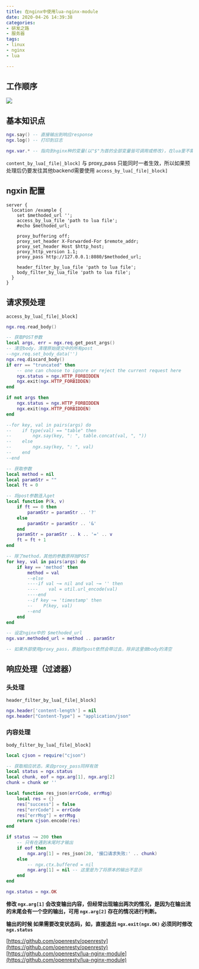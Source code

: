 ```yaml
---
title: 在nginx中使用lua-nginx-module
date: 2020-04-26 14:39:38
categories:
- 研发之路
- 服务器
tags:
- linux
- nginx
- lua

---
```


## 工作顺序

![](http://static.0.codante.org/d/a/da95f6c82ae4ec3f5666fd78b03f8f326d9e7337.png)

## 基本知识点

```lua
ngx.say() -- 直接输出到响应response
ngx.log() -- 打印到日志

ngx.var.* -- 指向到nginx种的变量(以"$"为首的全部变量皆可调用或修改)，在lua里不需要加"$"
```

```content_by_lua[_file|_block]``` 与 proxy_pass 只能同时一者生效，所以如果预处理后仍要发往其他backend需要使用 ```access_by_lua[_file|_block]```

## ngxin 配置

```
server {
  location /example {
    set $methoded_url '';
    access_by_lua_file 'path to lua file';
    #echo $methoded_url;

    proxy_buffering off;
    proxy_set_header X-Forwarded-For $remote_addr;
    proxy_set_header Host $http_host;
    proxy_http_version 1.1;
    proxy_pass http://127.0.0.1:8080/$methoded_url;

    header_filter_by_lua_file 'path to lua file';
    body_filter_by_lua_file 'path to lua file';
  }
}
```

## 请求预处理

```access_by_lua[_file|_block]```

```lua
ngx.req.read_body()

-- 获取POST参数
local args, err = ngx.req.get_post_args()
-- 清空body，清理原始提交中的所有post
--ngx.req.set_body_data('')
ngx.req.discard_body()
if err == "truncated" then
    -- one can choose to ignore or reject the current request here
    ngx.status = ngx.HTTP_FORBIDDEN
    ngx.exit(ngx.HTTP_FORBIDDEN)
end

if not args then
    ngx.status = ngx.HTTP_FORBIDDEN
    ngx.exit(ngx.HTTP_FORBIDDEN)
end

--for key, val in pairs(args) do
--    if type(val) == "table" then
--        ngx.say(key, ": ", table.concat(val, ", "))
--    else
--        ngx.say(key, ": ", val)
--    end
--end

-- 获取参数
local method = nil
local paramStr = ""
local ft = 0

-- 将post参数连入get
local function P(k, v)
    if ft == 0 then
        paramStr = paramStr .. '?'
    else
        paramStr = paramStr .. '&'
    end
    paramStr = paramStr .. k .. '=' .. v
    ft = ft + 1
end

-- 除了method，其他的参数原样抛POST
for key, val in pairs(args) do
    if key == 'method' then
        method = val
        --else
        ----if val ~= nil and val ~= '' then
        ----    val = util.url_encode(val)
        ----end
        --if key ~= 'timestamp' then
        --    P(key, val)
        --end
    end
end

-- 设定nginx中的 $methoded_url
ngx.var.methoded_url = method .. paramStr

-- 如果外部使用proxy_pass，原始的post依然会带过去，除非这里做body的清空
```

## 响应处理（过滤器）

### 头处理

```header_filter_by_lua[_file|_block]```

```lua
ngx.header['content-length'] = nil
ngx.header["Content-Type"] = "application/json"
```
### 内容处理

```body_filter_by_lua[_file|_block]```

```lua
local cjson = require("cjson")

-- 获取相应状态，来自proxy_pass同样有效
local status = ngx.status
local chunk, eof = ngx.arg[1], ngx.arg[2]
chunk = chunk or ''

local function res_json(errCode, errMsg)
    local res = {}
    res["success"] = false
    res["errCode"] = errCode
    res["errMsg"] = errMsg
    return cjson.encode(res)
end

if status ~= 200 then
    -- 只有在遇到末尾时才输出
    if eof then
        ngx.arg[1] = res_json(20, '接口请求失败:' .. chunk)
    else
        -- ngx.ctx.buffered = nil
        ngx.arg[1] = nil -- 这里是为了将原本的输出不显示
    end
end

ngx.status = ngx.OK
```

**修改 ```ngx.arg[1]``` 会改变输出内容，但经常出现输出两次的情况，是因为在输出流的末尾会有一个空的输出，可用 ```ngx.arg[2]``` 存在的情况进行判断。**

**输出的时候 如果需要改变状态码，如，直接退出 ```ngx.exit(ngx.OK)``` 必须同时修改 ```ngx.status```**

[https://github.com/openresty/openresty](https://github.com/openresty/openresty)
[https://github.com/openresty/lua-nginx-module](https://github.com/openresty/lua-nginx-module)